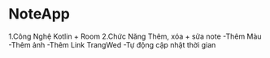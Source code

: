 # NoteApp
1.Công Nghệ Kotlin + Room
2.Chức Năng
Thêm, xóa + sửa note
-Thêm Màu
-Thêm ảnh 
-Thêm Link TrangWed 
-Tự động cập nhật thời gian

